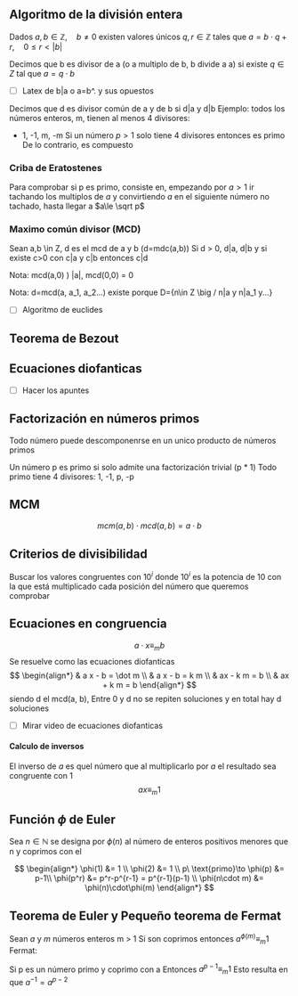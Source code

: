 
## Algoritmo de la división entera
Dados $a, b\in\mathbb Z,\quad b\ne 0$ existen valores únicos $q,r \in \mathbb Z$ tales que 
$a=b\cdot q + r,\quad 0 \le r < |b|$

Decimos que b es divisor de a (o a multiplo de b, b divide a a) si existe
$q \in Z$ tal que $a = q\cdot b$

- [ ] Latex de b|a o a=b^. y sus opuestos


Decimos que d es divisor común de a y de b si d|a y d|b
Ejemplo: todos los números enteros, m, tienen al menos 4 divisores:
- 1, -1, m, -m
Si un número $p > 1$ solo tiene 4 divisores entonces es primo
De lo contrario, es compuesto

### Criba de Eratostenes
Para comprobar si p es primo, consiste en, empezando por $a>1$ ir tachando los multiplos de $a$ y convirtiendo $a$ en el siguiente número no tachado, hasta llegar a $a\le \sqrt p$

### Maximo común divisor (MCD)
Sean a,b \in Z, d es el mcd de a y b (d=mdc(a,b))
Si d > 0, d|a, d|b y si existe c>0 con c|a y c|b
entonces c|d

Nota: mcd(a,0) ) |a|, mcd(0,0) = 0

Nota: d=mcd(a, a_1, a_2...) existe porque
D={n\in Z \big / n|a y n|a_1 y...}

- [ ] Algoritmo de euclides


## Teorema de Bezout

## Ecuaciones diofanticas
- [ ] Hacer los apuntes

## Factorización en números primos
Todo número puede descomponenrse en un unico producto de números primos

Un número p es primo si solo admite una factorización trivial (p * 1)
Todo primo tiene 4 divisores: 1, -1, p, -p

## MCM
$$mcm(a, b)\cdot mcd(a, b) = a\cdot b$$

## Criterios de divisibilidad
Buscar los valores congruentes con $10^i$ donde $10^i$ es la potencia de 10 con la que está multiplicado cada posición del número que queremos comprobar

## Ecuaciones en congruencia
$$a\cdot x\equiv_m b$$
Se resuelve como las ecuaciones diofanticas
$$
\begin{align*}
& a x - b = \dot m \\
& a x - b = k m \\
& ax - k m = b \\
& ax + k m = b
\end{align*}
$$
siendo d el mcd(a, b), 
Entre 0 y d no se repiten soluciones y en total hay d soluciones

- [ ] Mirar video de ecuaciones diofanticas

#### Calculo de inversos
El inverso de $a$ es quel número que al multiplicarlo por $a$ el resultado sea congruente con 1 $$ax\equiv_m1$$
## Función $\phi$ de Euler
Sea $n \in \mathbb{N}$ se designa por $\phi(n)$ al número de enteros positivos menores que n y coprimos con el

$$
\begin{align*}
\phi(1) &= 1 \\
\phi(2) &= 1 \\
p\ \text{primo}\to \phi(p) &= p-1\\
\phi(p^r) &= p^r-p^{r-1} = p^{r-1}(p-1) \\
\phi(n\cdot m) &= \phi(n)\cdot\phi(m)
\end{align*}
$$


## Teorema de Euler y Pequeño teorema de Fermat
Sean $a$ y $m$ números enteros m > 1
Si son coprimos entonces $a^{\phi(m)} \equiv_m 1$ 
 Fermat: 

Si p es un número primo y coprimo con a
Entonces $a^{p-1}\equiv_m1$ 
Esto resulta en que $a^{-1} = a^{p-2}$ 